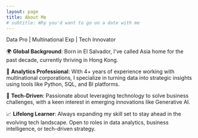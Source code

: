 ```yaml
---
layout: page
title: About Me
# subtitle: Why you'd want to go on a date with me
---
```


Data Pro | Multinational Exp | Tech Innovator

🌍 **Global Background**: Born in El Salvador, I've called Asia home for the past decade, currently thriving in Hong Kong.
  
💼 **Analytics Professional**: With 4+ years of experience working with multinational corporations, I specialize in turning data into strategic insights using tools like Python, SQL, and BI platforms.  

🔧 **Tech-Driven**: Passionate about leveraging technology to solve business challenges, with a keen interest in emerging innovations like Generative AI. 

📈 **Lifelong Learner**: Always expanding my skill set to stay ahead in the evolving tech landscape. Open to roles in data analytics, business intelligence, or tech-driven strategy.  